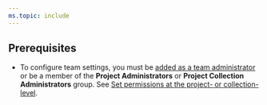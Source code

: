 ```yaml
---
ms.topic: include
---
```


## Prerequisites

<a name="pre-req"></a>

- To configure team settings, you must be [added as a team administrator](/azure/devops/organizations/settings/add-team-administrator) or be a member of the **Project Administrators** or **Project Collection Administrators** group. See [Set permissions at the project- or collection-level](/azure/devops/organizations/security/set-project-collection-level-permissions).
